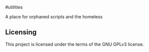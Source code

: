 #utilities

A place for orphaned scripts and the homeless
## Licensing
This project is licensed under the terms of the GNU GPLv3 license.